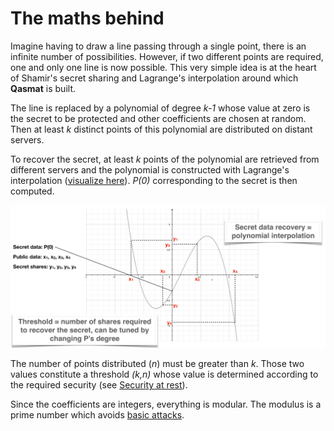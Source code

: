 # The maths behind

Imagine having to draw a line passing through a single point, there is an infinite number of possibilities. However, if two different points are required, one and only one line is now possible. This very simple idea is at the heart of Shamir's secret sharing and Lagrange's interpolation around which **Qasmat** is built. 

The line is replaced by a polynomial of degree *k-1* whose value at zero is the secret to be protected and other coefficients are chosen at random. Then at least *k* distinct points of this polynomial are distributed on distant servers.

To recover the secret, at least *k* points of the polynomial are retrieved from different servers and the polynomial is constructed with Lagrange's interpolation ([visualize here](https://jsxgraph.uni-bayreuth.de/wiki/index.php/Lagrange_interpolation)). *P(0)* corresponding to the secret is then computed.

![Shamir](images/shamir.png)

The number of points distributed (*n*) must be greater than *k*. Those two values constitute a threshold *(k,n)* whose value is determined according to the required security (see [Security at rest](../security/at_rest.md)).

Since the coefficients are integers, everything is modular. The modulus is a prime number which avoids [basic attacks](https://en.wikipedia.org/wiki/Shamir's_secret_sharing#Problem_of_using_integer_arithmetic).
